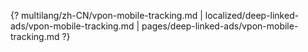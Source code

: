 {? multilang/zh-CN/vpon-mobile-tracking.md | localized/deep-linked-ads/vpon-mobile-tracking.md | pages/deep-linked-ads/vpon-mobile-tracking.md ?}
